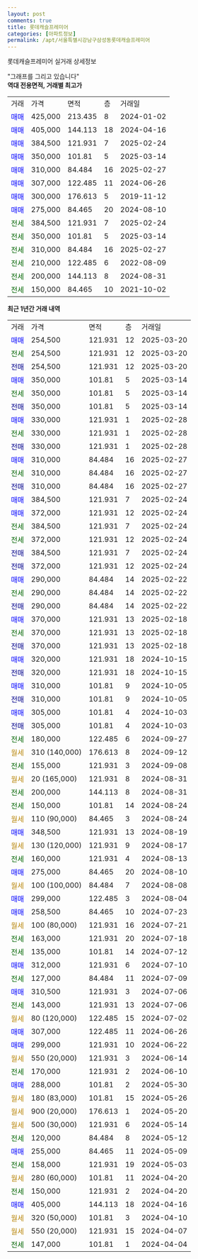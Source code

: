 ```yaml
---
layout: post
comments: true
title: 롯데캐슬프레미어
categories: [아파트정보]
permalink: /apt/서울특별시강남구삼성동롯데캐슬프레미어
---
```


롯데캐슬프레미어 실거래 상세정보

<script type="text/javascript">
  google.charts.load('current', {'packages':['line', 'corechart']});
  google.charts.setOnLoadCallback(drawChart);

  function drawChart() {
    var data = new google.visualization.DataTable();
    data.addColumn('date', '거래일');
    data.addColumn('number', "매매");
    data.addColumn('number', "전세");
    data.addColumn('number', "전매");

    data.addRows([[new Date(Date.parse("2025-03-20")), 254500, null, null], [new Date(Date.parse("2025-03-20")), null, 254500, null], [new Date(Date.parse("2025-03-20")), null, null, 254500], [new Date(Date.parse("2025-03-14")), 350000, null, null], [new Date(Date.parse("2025-03-14")), null, 350000, null], [new Date(Date.parse("2025-03-14")), null, null, 350000], [new Date(Date.parse("2025-02-28")), 330000, null, null], [new Date(Date.parse("2025-02-28")), null, 330000, null], [new Date(Date.parse("2025-02-28")), null, null, 330000], [new Date(Date.parse("2025-02-27")), 310000, null, null], [new Date(Date.parse("2025-02-27")), null, 310000, null], [new Date(Date.parse("2025-02-27")), null, null, 310000], [new Date(Date.parse("2025-02-24")), 384500, null, null], [new Date(Date.parse("2025-02-24")), 372000, null, null], [new Date(Date.parse("2025-02-24")), null, 384500, null], [new Date(Date.parse("2025-02-24")), null, 372000, null], [new Date(Date.parse("2025-02-24")), null, null, 384500], [new Date(Date.parse("2025-02-24")), null, null, 372000], [new Date(Date.parse("2025-02-22")), 290000, null, null], [new Date(Date.parse("2025-02-22")), null, 290000, null], [new Date(Date.parse("2025-02-22")), null, null, 290000], [new Date(Date.parse("2025-02-18")), 370000, null, null], [new Date(Date.parse("2025-02-18")), null, 370000, null], [new Date(Date.parse("2025-02-18")), null, null, 370000], [new Date(Date.parse("2024-10-15")), 320000, null, null], [new Date(Date.parse("2024-10-15")), null, null, 320000], [new Date(Date.parse("2024-10-05")), 310000, null, null], [new Date(Date.parse("2024-10-05")), null, null, 310000], [new Date(Date.parse("2024-10-03")), 305000, null, null], [new Date(Date.parse("2024-10-03")), null, null, 305000], [new Date(Date.parse("2024-09-27")), null, 180000, null], [new Date(Date.parse("2024-09-12")), null, null, null], [new Date(Date.parse("2024-09-08")), null, 155000, null], [new Date(Date.parse("2024-08-31")), null, null, null], [new Date(Date.parse("2024-08-31")), null, 200000, null], [new Date(Date.parse("2024-08-24")), null, 150000, null], [new Date(Date.parse("2024-08-24")), null, null, null], [new Date(Date.parse("2024-08-19")), 348500, null, null], [new Date(Date.parse("2024-08-17")), null, null, null], [new Date(Date.parse("2024-08-13")), null, 160000, null], [new Date(Date.parse("2024-08-10")), 275000, null, null], [new Date(Date.parse("2024-08-08")), null, null, null], [new Date(Date.parse("2024-08-04")), 299000, null, null], [new Date(Date.parse("2024-07-23")), 258500, null, null], [new Date(Date.parse("2024-07-21")), null, null, null], [new Date(Date.parse("2024-07-18")), null, 163000, null], [new Date(Date.parse("2024-07-12")), null, 135000, null], [new Date(Date.parse("2024-07-10")), 312000, null, null], [new Date(Date.parse("2024-07-09")), null, 127000, null], [new Date(Date.parse("2024-07-06")), 310500, null, null], [new Date(Date.parse("2024-07-06")), null, 143000, null], [new Date(Date.parse("2024-07-02")), null, null, null], [new Date(Date.parse("2024-06-26")), 307000, null, null], [new Date(Date.parse("2024-06-22")), 299000, null, null], [new Date(Date.parse("2024-06-14")), null, null, null], [new Date(Date.parse("2024-06-10")), null, 170000, null], [new Date(Date.parse("2024-05-30")), 288000, null, null], [new Date(Date.parse("2024-05-26")), null, null, null], [new Date(Date.parse("2024-05-20")), null, null, null], [new Date(Date.parse("2024-05-14")), null, null, null], [new Date(Date.parse("2024-05-12")), null, 120000, null], [new Date(Date.parse("2024-05-09")), 255000, null, null], [new Date(Date.parse("2024-05-03")), null, 158000, null], [new Date(Date.parse("2024-04-20")), null, null, null], [new Date(Date.parse("2024-04-20")), null, 150000, null], [new Date(Date.parse("2024-04-16")), 405000, null, null], [new Date(Date.parse("2024-04-10")), null, null, null], [new Date(Date.parse("2024-04-07")), null, null, null], [new Date(Date.parse("2024-04-04")), null, 147000, null]]);

    var options = {
      hAxis: {
        format: 'yyyy/MM/dd'
      },    
      lineWidth: 0,
      pointsVisible: true,    
      title: '최근 1년간 유형별 실거래가 분포',
      legend: { position: 'bottom' }
    };

    var formatter = new google.visualization.NumberFormat({pattern:'###,###'} );
    formatter.format(data, 1);
    formatter.format(data, 2);
    
    setTimeout(function() {
        var chart = new google.visualization.LineChart(document.getElementById('columnchart_material'));
        chart.draw(data, (options));
        document.getElementById('loading').style.display = 'none';
    }, 200);
  }
</script>


<div id="loading" style="z-index:20; display: block; margin-left: 0px">"그래프를 그리고 있습니다"</div>
<div id="columnchart_material" style="width: 95%; margin-left: 0px; display: block"></div>
<!-- contents start -->
<b>역대 전용면적, 거래별 최고가</b>
<table class="sortable">
    <tr>
      <td>거래</td>
      <td>가격</td>
      <td>면적</td>
      <td>층</td>
      <td>거래일</td>
    </tr>
        <tr>
          <td><a style="color: blue">매매</a></td>
          <td>425,000</td>
          <td>213.435</td>
          <td>8</td>
          <td>2024-01-02</td>
        </tr>            <tr>
          <td><a style="color: blue">매매</a></td>
          <td>405,000</td>
          <td>144.113</td>
          <td>18</td>
          <td>2024-04-16</td>
        </tr>            <tr>
          <td><a style="color: blue">매매</a></td>
          <td>384,500</td>
          <td>121.931</td>
          <td>7</td>
          <td>2025-02-24</td>
        </tr>            <tr>
          <td><a style="color: blue">매매</a></td>
          <td>350,000</td>
          <td>101.81</td>
          <td>5</td>
          <td>2025-03-14</td>
        </tr>            <tr>
          <td><a style="color: blue">매매</a></td>
          <td>310,000</td>
          <td>84.484</td>
          <td>16</td>
          <td>2025-02-27</td>
        </tr>            <tr>
          <td><a style="color: blue">매매</a></td>
          <td>307,000</td>
          <td>122.485</td>
          <td>11</td>
          <td>2024-06-26</td>
        </tr>            <tr>
          <td><a style="color: blue">매매</a></td>
          <td>300,000</td>
          <td>176.613</td>
          <td>5</td>
          <td>2019-11-12</td>
        </tr>            <tr>
          <td><a style="color: blue">매매</a></td>
          <td>275,000</td>
          <td>84.465</td>
          <td>20</td>
          <td>2024-08-10</td>
        </tr>        
        <tr>
              <td><a style="color: darkgreen">전세</a></td>
              <td>384,500</td>
              <td>121.931</td>
              <td>7</td>
              <td>2025-02-24</td>
            </tr>            <tr>
              <td><a style="color: darkgreen">전세</a></td>
              <td>350,000</td>
              <td>101.81</td>
              <td>5</td>
              <td>2025-03-14</td>
            </tr>            <tr>
              <td><a style="color: darkgreen">전세</a></td>
              <td>310,000</td>
              <td>84.484</td>
              <td>16</td>
              <td>2025-02-27</td>
            </tr>            <tr>
              <td><a style="color: darkgreen">전세</a></td>
              <td>210,000</td>
              <td>122.485</td>
              <td>6</td>
              <td>2022-08-09</td>
            </tr>            <tr>
              <td><a style="color: darkgreen">전세</a></td>
              <td>200,000</td>
              <td>144.113</td>
              <td>8</td>
              <td>2024-08-31</td>
            </tr>            <tr>
              <td><a style="color: darkgreen">전세</a></td>
              <td>150,000</td>
              <td>84.465</td>
              <td>10</td>
              <td>2021-10-02</td>
            </tr>        
    
</table>

<b>최근 1년간 거래 내역</b>

<table class="sortable">
    <tr>
      <td>거래</td>
      <td>가격</td>
      <td>면적</td>
      <td>층</td>
      <td>거래일</td>
    </tr>
    <tr>
      <td><a style="color: blue">매매</a></td>
      <td>254,500</td>
      <td>121.931</td>
      <td>12</td>
      <td>2025-03-20</td>
    </tr>          <tr>
      <td><a style="color: darkgreen">전세</a></td>
      <td>254,500</td>
      <td>121.931</td>
      <td>12</td>
      <td>2025-03-20</td>
    </tr>          <tr>
      <td><a style="color: darkblue">전매</a></td>
      <td>254,500</td>
      <td>121.931</td>
      <td>12</td>
      <td>2025-03-20</td>
    </tr>          <tr>
      <td><a style="color: blue">매매</a></td>
      <td>350,000</td>
      <td>101.81</td>
      <td>5</td>
      <td>2025-03-14</td>
    </tr>          <tr>
      <td><a style="color: darkgreen">전세</a></td>
      <td>350,000</td>
      <td>101.81</td>
      <td>5</td>
      <td>2025-03-14</td>
    </tr>          <tr>
      <td><a style="color: darkblue">전매</a></td>
      <td>350,000</td>
      <td>101.81</td>
      <td>5</td>
      <td>2025-03-14</td>
    </tr>          <tr>
      <td><a style="color: blue">매매</a></td>
      <td>330,000</td>
      <td>121.931</td>
      <td>1</td>
      <td>2025-02-28</td>
    </tr>          <tr>
      <td><a style="color: darkgreen">전세</a></td>
      <td>330,000</td>
      <td>121.931</td>
      <td>1</td>
      <td>2025-02-28</td>
    </tr>          <tr>
      <td><a style="color: darkblue">전매</a></td>
      <td>330,000</td>
      <td>121.931</td>
      <td>1</td>
      <td>2025-02-28</td>
    </tr>          <tr>
      <td><a style="color: blue">매매</a></td>
      <td>310,000</td>
      <td>84.484</td>
      <td>16</td>
      <td>2025-02-27</td>
    </tr>          <tr>
      <td><a style="color: darkgreen">전세</a></td>
      <td>310,000</td>
      <td>84.484</td>
      <td>16</td>
      <td>2025-02-27</td>
    </tr>          <tr>
      <td><a style="color: darkblue">전매</a></td>
      <td>310,000</td>
      <td>84.484</td>
      <td>16</td>
      <td>2025-02-27</td>
    </tr>          <tr>
      <td><a style="color: blue">매매</a></td>
      <td>384,500</td>
      <td>121.931</td>
      <td>7</td>
      <td>2025-02-24</td>
    </tr>          <tr>
      <td><a style="color: blue">매매</a></td>
      <td>372,000</td>
      <td>121.931</td>
      <td>12</td>
      <td>2025-02-24</td>
    </tr>          <tr>
      <td><a style="color: darkgreen">전세</a></td>
      <td>384,500</td>
      <td>121.931</td>
      <td>7</td>
      <td>2025-02-24</td>
    </tr>          <tr>
      <td><a style="color: darkgreen">전세</a></td>
      <td>372,000</td>
      <td>121.931</td>
      <td>12</td>
      <td>2025-02-24</td>
    </tr>          <tr>
      <td><a style="color: darkblue">전매</a></td>
      <td>384,500</td>
      <td>121.931</td>
      <td>7</td>
      <td>2025-02-24</td>
    </tr>          <tr>
      <td><a style="color: darkblue">전매</a></td>
      <td>372,000</td>
      <td>121.931</td>
      <td>12</td>
      <td>2025-02-24</td>
    </tr>          <tr>
      <td><a style="color: blue">매매</a></td>
      <td>290,000</td>
      <td>84.484</td>
      <td>14</td>
      <td>2025-02-22</td>
    </tr>          <tr>
      <td><a style="color: darkgreen">전세</a></td>
      <td>290,000</td>
      <td>84.484</td>
      <td>14</td>
      <td>2025-02-22</td>
    </tr>          <tr>
      <td><a style="color: darkblue">전매</a></td>
      <td>290,000</td>
      <td>84.484</td>
      <td>14</td>
      <td>2025-02-22</td>
    </tr>          <tr>
      <td><a style="color: blue">매매</a></td>
      <td>370,000</td>
      <td>121.931</td>
      <td>13</td>
      <td>2025-02-18</td>
    </tr>          <tr>
      <td><a style="color: darkgreen">전세</a></td>
      <td>370,000</td>
      <td>121.931</td>
      <td>13</td>
      <td>2025-02-18</td>
    </tr>          <tr>
      <td><a style="color: darkblue">전매</a></td>
      <td>370,000</td>
      <td>121.931</td>
      <td>13</td>
      <td>2025-02-18</td>
    </tr>          <tr>
      <td><a style="color: blue">매매</a></td>
      <td>320,000</td>
      <td>121.931</td>
      <td>18</td>
      <td>2024-10-15</td>
    </tr>          <tr>
      <td><a style="color: darkblue">전매</a></td>
      <td>320,000</td>
      <td>121.931</td>
      <td>18</td>
      <td>2024-10-15</td>
    </tr>          <tr>
      <td><a style="color: blue">매매</a></td>
      <td>310,000</td>
      <td>101.81</td>
      <td>9</td>
      <td>2024-10-05</td>
    </tr>          <tr>
      <td><a style="color: darkblue">전매</a></td>
      <td>310,000</td>
      <td>101.81</td>
      <td>9</td>
      <td>2024-10-05</td>
    </tr>          <tr>
      <td><a style="color: blue">매매</a></td>
      <td>305,000</td>
      <td>101.81</td>
      <td>4</td>
      <td>2024-10-03</td>
    </tr>          <tr>
      <td><a style="color: darkblue">전매</a></td>
      <td>305,000</td>
      <td>101.81</td>
      <td>4</td>
      <td>2024-10-03</td>
    </tr>          <tr>
      <td><a style="color: darkgreen">전세</a></td>
      <td>180,000</td>
      <td>122.485</td>
      <td>6</td>
      <td>2024-09-27</td>
    </tr>          <tr>
      <td><a style="color: darkgoldenrod">월세</a></td>
      <td>310 (140,000)</td>
      <td>176.613</td>
      <td>8</td>
      <td>2024-09-12</td>
    </tr>          <tr>
      <td><a style="color: darkgreen">전세</a></td>
      <td>155,000</td>
      <td>121.931</td>
      <td>3</td>
      <td>2024-09-08</td>
    </tr>          <tr>
      <td><a style="color: darkgoldenrod">월세</a></td>
      <td>20 (165,000)</td>
      <td>121.931</td>
      <td>8</td>
      <td>2024-08-31</td>
    </tr>          <tr>
      <td><a style="color: darkgreen">전세</a></td>
      <td>200,000</td>
      <td>144.113</td>
      <td>8</td>
      <td>2024-08-31</td>
    </tr>          <tr>
      <td><a style="color: darkgreen">전세</a></td>
      <td>150,000</td>
      <td>101.81</td>
      <td>14</td>
      <td>2024-08-24</td>
    </tr>          <tr>
      <td><a style="color: darkgoldenrod">월세</a></td>
      <td>110 (90,000)</td>
      <td>84.465</td>
      <td>3</td>
      <td>2024-08-24</td>
    </tr>          <tr>
      <td><a style="color: blue">매매</a></td>
      <td>348,500</td>
      <td>121.931</td>
      <td>13</td>
      <td>2024-08-19</td>
    </tr>          <tr>
      <td><a style="color: darkgoldenrod">월세</a></td>
      <td>130 (120,000)</td>
      <td>121.931</td>
      <td>9</td>
      <td>2024-08-17</td>
    </tr>          <tr>
      <td><a style="color: darkgreen">전세</a></td>
      <td>160,000</td>
      <td>121.931</td>
      <td>4</td>
      <td>2024-08-13</td>
    </tr>          <tr>
      <td><a style="color: blue">매매</a></td>
      <td>275,000</td>
      <td>84.465</td>
      <td>20</td>
      <td>2024-08-10</td>
    </tr>          <tr>
      <td><a style="color: darkgoldenrod">월세</a></td>
      <td>100 (100,000)</td>
      <td>84.484</td>
      <td>7</td>
      <td>2024-08-08</td>
    </tr>          <tr>
      <td><a style="color: blue">매매</a></td>
      <td>299,000</td>
      <td>122.485</td>
      <td>3</td>
      <td>2024-08-04</td>
    </tr>          <tr>
      <td><a style="color: blue">매매</a></td>
      <td>258,500</td>
      <td>84.465</td>
      <td>10</td>
      <td>2024-07-23</td>
    </tr>          <tr>
      <td><a style="color: darkgoldenrod">월세</a></td>
      <td>100 (80,000)</td>
      <td>121.931</td>
      <td>16</td>
      <td>2024-07-21</td>
    </tr>          <tr>
      <td><a style="color: darkgreen">전세</a></td>
      <td>163,000</td>
      <td>121.931</td>
      <td>20</td>
      <td>2024-07-18</td>
    </tr>          <tr>
      <td><a style="color: darkgreen">전세</a></td>
      <td>135,000</td>
      <td>101.81</td>
      <td>14</td>
      <td>2024-07-12</td>
    </tr>          <tr>
      <td><a style="color: blue">매매</a></td>
      <td>312,000</td>
      <td>121.931</td>
      <td>6</td>
      <td>2024-07-10</td>
    </tr>          <tr>
      <td><a style="color: darkgreen">전세</a></td>
      <td>127,000</td>
      <td>84.484</td>
      <td>11</td>
      <td>2024-07-09</td>
    </tr>          <tr>
      <td><a style="color: blue">매매</a></td>
      <td>310,500</td>
      <td>121.931</td>
      <td>3</td>
      <td>2024-07-06</td>
    </tr>          <tr>
      <td><a style="color: darkgreen">전세</a></td>
      <td>143,000</td>
      <td>121.931</td>
      <td>13</td>
      <td>2024-07-06</td>
    </tr>          <tr>
      <td><a style="color: darkgoldenrod">월세</a></td>
      <td>80 (120,000)</td>
      <td>122.485</td>
      <td>15</td>
      <td>2024-07-02</td>
    </tr>          <tr>
      <td><a style="color: blue">매매</a></td>
      <td>307,000</td>
      <td>122.485</td>
      <td>11</td>
      <td>2024-06-26</td>
    </tr>          <tr>
      <td><a style="color: blue">매매</a></td>
      <td>299,000</td>
      <td>121.931</td>
      <td>10</td>
      <td>2024-06-22</td>
    </tr>          <tr>
      <td><a style="color: darkgoldenrod">월세</a></td>
      <td>550 (20,000)</td>
      <td>121.931</td>
      <td>3</td>
      <td>2024-06-14</td>
    </tr>          <tr>
      <td><a style="color: darkgreen">전세</a></td>
      <td>170,000</td>
      <td>121.931</td>
      <td>2</td>
      <td>2024-06-10</td>
    </tr>          <tr>
      <td><a style="color: blue">매매</a></td>
      <td>288,000</td>
      <td>101.81</td>
      <td>2</td>
      <td>2024-05-30</td>
    </tr>          <tr>
      <td><a style="color: darkgoldenrod">월세</a></td>
      <td>180 (83,000)</td>
      <td>101.81</td>
      <td>15</td>
      <td>2024-05-26</td>
    </tr>          <tr>
      <td><a style="color: darkgoldenrod">월세</a></td>
      <td>900 (20,000)</td>
      <td>176.613</td>
      <td>1</td>
      <td>2024-05-20</td>
    </tr>          <tr>
      <td><a style="color: darkgoldenrod">월세</a></td>
      <td>500 (30,000)</td>
      <td>121.931</td>
      <td>6</td>
      <td>2024-05-14</td>
    </tr>          <tr>
      <td><a style="color: darkgreen">전세</a></td>
      <td>120,000</td>
      <td>84.484</td>
      <td>8</td>
      <td>2024-05-12</td>
    </tr>          <tr>
      <td><a style="color: blue">매매</a></td>
      <td>255,000</td>
      <td>84.465</td>
      <td>11</td>
      <td>2024-05-09</td>
    </tr>          <tr>
      <td><a style="color: darkgreen">전세</a></td>
      <td>158,000</td>
      <td>121.931</td>
      <td>19</td>
      <td>2024-05-03</td>
    </tr>          <tr>
      <td><a style="color: darkgoldenrod">월세</a></td>
      <td>280 (60,000)</td>
      <td>101.81</td>
      <td>11</td>
      <td>2024-04-20</td>
    </tr>          <tr>
      <td><a style="color: darkgreen">전세</a></td>
      <td>150,000</td>
      <td>121.931</td>
      <td>2</td>
      <td>2024-04-20</td>
    </tr>          <tr>
      <td><a style="color: blue">매매</a></td>
      <td>405,000</td>
      <td>144.113</td>
      <td>18</td>
      <td>2024-04-16</td>
    </tr>          <tr>
      <td><a style="color: darkgoldenrod">월세</a></td>
      <td>320 (50,000)</td>
      <td>101.81</td>
      <td>3</td>
      <td>2024-04-10</td>
    </tr>          <tr>
      <td><a style="color: darkgoldenrod">월세</a></td>
      <td>550 (20,000)</td>
      <td>121.931</td>
      <td>15</td>
      <td>2024-04-07</td>
    </tr>          <tr>
      <td><a style="color: darkgreen">전세</a></td>
      <td>147,000</td>
      <td>101.81</td>
      <td>1</td>
      <td>2024-04-04</td>
    </tr>      </table>
<!-- contents end -->    

